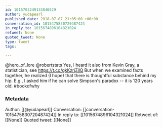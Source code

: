 ```yaml
---
id: 1015703249133846529
author: yudapearl
published_date: 2018-07-07 21:05:00 +00:00
conversation_id: 1015475830720487424
in_reply_to: 1015674896104321024
retweet: None
quoted_tweet: None
type: tweet
tags:

---
```


@hero_of_lore @robertstats Yes, I heard it also from Kevin Gray, a statistician, see
https://t.co/gkKzrjZilQ
But when we examined facts together, he realized (I hope)
that there is thoughtful substance behind my hip.
E.g., I asked him if he can solve 
Simpson's paradox -- it is 120 years old.
#bookofwhy

### Metadata

Author: [[@yudapearl]]
Conversation: [[conversation-1015475830720487424]]
In reply to: [[1015674896104321024]]
Retweet of: [[None]]
Quoted tweet: [[None]]
